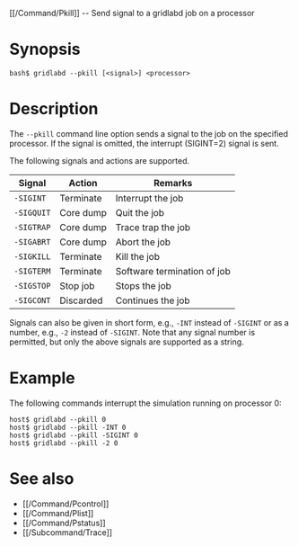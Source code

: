 [[/Command/Pkill]] -- Send signal to a gridlabd job on a processor

# Synopsis

~~~
bash$ gridlabd --pkill [<signal>] <processor>                                       
~~~

# Description

The `--pkill` command line option sends a signal to the job on the specified processor.  If the signal is omitted, the interrupt (SIGINT=2) signal is sent. 

The following signals and actions are supported.

| Signal     | Action    | Remarks 
| ---------- | --------- | -------------------------------
| `-SIGINT`  | Terminate | Interrupt the job
| `-SIGQUIT` | Core dump | Quit the job
| `-SIGTRAP` | Core dump | Trace trap the job
| `-SIGABRT` | Core dump | Abort the job
| `-SIGKILL` | Terminate | Kill the job
| `-SIGTERM` | Terminate | Software termination of job
| `-SIGSTOP` | Stop job  | Stops the job
| `-SIGCONT` | Discarded | Continues the job

Signals can also be given in short form, e.g., `-INT` instead of `-SIGINT` or as a number, e.g., `-2` instead of `-SIGINT`. Note that any signal number is permitted, but only the above signals are supported as a string.

# Example

The following commands interrupt the simulation running on processor 0:

~~~
host$ gridlabd --pkill 0
host$ gridlabd --pkill -INT 0
host$ gridlabd --pkill -SIGINT 0
host$ gridlabd --pkill -2 0
~~~

# See also

* [[/Command/Pcontrol]]
* [[/Command/Plist]]
* [[/Command/Pstatus]]
* [[/Subcommand/Trace]]
